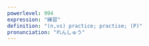 ```yaml
---
powerlevel: 994
expression: "練習"
definition: "(n,vs) practice; practise; (P)"
pronunciation: "れんしゅう"
---
```

